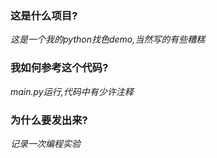 ### 这是什么项目?

*这是一个我的python找色demo,当然写的有些糟糕*

### 我如何参考这个代码?

*main.py运行,代码中有少许注释*

### 为什么要发出来?

*记录一次编程实验*

